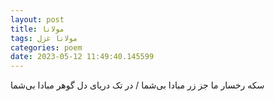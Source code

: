 ```yaml
---
layout: post
title: مولانا
tags: مولانا غزل
categories: poem
date: 2023-05-12 11:49:40.145599
---
```


سکه رخسار ما جز زر مبادا بی‌شما / در تک دریای دل گوهر مبادا بی‌شما